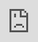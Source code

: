 # Kapitel 4: IT-Systeme in Betrieb nehmen

![Kapitelbild](bilder/04_kapitelbild.png)

In diesem Kapitel werden Sie ...

- Vorbereitungen für die Inbetriebnahme eines IT-Systems treffen.
- ein passendes Betriebssystem auswählen.
- die Linux-Kommandozeile nutzen, um ein IT-System zu bedienen
- ein Betriebssystem installieren und aktualisieren.
- die Funktionstüchtigkeit eines IT-Systems prüfen.
- den Inbetriebnahmeprozess dokumentieren und auswerten.

---

## Handlungssituation

Für den unternehmensinternen Auftrag der Change IT GmbH, eine Temperaturmesseinrichtung für die Arbeitsplätze einzurichten, wurde vor einigen Wochen eine Bestellung für die benötigte Hardware getätigt. Der Wareneingang hat diese angenommen und äußerlich auf Schäden kontrolliert. Ihre Aufgabe sind die Vorbereitungen für den Einsatz sowie wie Inbetriebnahme des IT-Systems durchzuführen. Hieran anschließend soll die Funktionstüchtigkeit des IT-Systems getestet werden.

![Raspberry Pi Nahaufnahme](bilder/kap_04_rpi.jpg)

---

## Kompetenz 4.0: Vorbereitungen der Inbetriebnahme eines IT-Systems treffen

Die Hardware ist durch die Warenannahme der Change IT angenommen und innerbetrieblich weitergeleitet worden. Bei Anlieferung wurde lediglich die Überprüfung des korrekten Warenempfängers vorgenommen sowie die Unversehrtheit der Verpackung geprüft.

Der Raspberry Pi und das Zubehör sollen nun in Betrieb genommen werden. Dafür sind die Komponenten richtig zusammenzubauen. Im ersten Schritt sollen die Komponenten des Raspberry Pi und die weiteren Inhalte des Sets genauer betrachtet werden.

![Paket](bilder/kap_04_paket.jpg)

---

### Arbeitsauftrag A|4.0: Kontrolle der Vollständigkeit

#### Aufgabe 1

Breiten Sie das Raspberry Pi-Material vor Ihnen auf dem Tisch aus und fertigen Sie ein Foto an, welches alle Bauteile auf einen Blick enthält.

### Arbeitsauftrag A|4.1: Komponenten des Raspberry Pi erkunden

#### Aufgabe 1

Laden Sie sich aus dem Kursmaterial (M|4.0: Bilder des Raspberry Pi) das zu Ihrem Raspberry Pi passende Bild herunter. Beschriften Sie anschließend die Anschlüsse des Raspberry Pi auf dem Bild.

### Informationsmaterial M|4.0: Bilder des Raspberry Pi

#### Raspberry Pi 400

![RPi 400](bilder/kap_04_rpi400.png)

*Quelle des Bildes: https://www.zdnet.com/article/raspberry-pi-400-its-designer-reveals-more-about-the-faster-pi-4-in-the-70-pcs-keyboard/*

#### Raspberry Pi 4B

![RPi 4B](bilder/kap_04_rpi4B.jpg)

*Quelle des Bildes: https://cdn.idealo.com/folder/Product/6628/1/6628198/s1_produktbild_max/raspberry-pi-4-model-b.jpg*

#### Raspberry Pi 3B+

![RPi 3B+](bilder/kap_04_rpi3Bplus.jpg)

*Quelle des Bildes: https://m.media-amazon.com/images/I/81hyqDgm8vL.AC_SL1500.jpg*

#### Raspberry Pi 3B

![RPi 3B](bilder/kap_04_rpi3B.jpg)

*Quelle des Bildes: https://de.farnell.com/productimages/large/de_DE/2525225-40.jpg*

### M|4.1a: Produktdatenblatt zum Raspberry Pi 400

[Download Produktdatenblatt RPi 400](material/kap_04_Datenblatt_RPi_400.pdf)

### M|4.1b: Produktdatenblatt zum Raspberry Pi 4B

[Download Produktdatenblatt RPi 4B](material/kap_04_Datenblatt_RPi_4B.pdf)

### M|4.1c: Produktdatenblatt zum Raspberry Pi 3B+

[Download Produktdatenblatt RPi 3B+](material/kap_04_Datenblatt_RPi_3Bplus.pdf)

### M|4.1d: Produktdatenblatt zum Raspberry Pi 3B

[Download Produktdatenblatt RPi 3B](material/kap_04_Datenblatt_RPi_3B.pdf)

### Arbeitsauftrag A|4.2: Fragen zum Raspberry Pi

Ein Praktikant der ChangeIT GmbH soll Sie bei dem Raspberry Pi-Projekt unterstützen. Dabei sind im Gespräch folgende Fragen aufgekommen. Beantworten Sie diese jeweils mithilfe des Materials im Kurs (M|4.2: Raspberry Pi - Grundlagen der Energieversorgung / Stromversorgung) begründet in einem kurzen Satz:

#### Aufgabe 1

Mit welcher Ausgangsspannung arbeitet das Netzteil für den Raspberry Pi?

#### Aufgabe 2

Welche Spannung(en) kann der Raspberry Pi über die GPIO-Pins an Bauteile ausgeben?

#### Aufgabe 3

Welche Stromstärke sollte ein Netzteil für den Raspberry Pi 4 (bzw. 3) mindestens liefern?

#### Aufgabe 4

Darf der Raspberry Pi mit einem Netzteil betrieben werden, welches 4 A liefert?

#### Aufgabe 5

Darf der Raspberry Pi mit einem Netzteil betrieben werden, welches 12 V liefert?

#### Aufgabe 6

Wie hoch ist die sichere Stromstärke für den Gesamtstrom aller GPIO?

#### Aufgabe 7

Wie hoch ist die sichere Stromstärke für einen einzelnen GPIO im Optimum?

### M|4.2: Raspberry Pi - Grundlagen der Energieversorgung / Stromversorgung

#### Grundlagen der Energieversorgung

Mini-Computer, wie der Raspberry Pi, bedürfen einer stabilen Spannungs- UND Stromversorgung. Bei einem schlechten Netzteil und ungünstigen Betriebsbedingungen treten merkwürdige Effekte in Kombination mit einem instabilen Systemverhalten auf. Oftmals sind dies abbrechende LAN- und WLAN-Verbindungen und anderweitiges Fehlverhalten von Geräten, die per USB angeschlossen sind.

Raspberry Pi sind auf eine stabilisierte Betriebsspannung von in der Regel ca. 5 Volt angewiesen. Wenn der Raspberry Pi mit einem beliebigen Steckernetzteil betrieben wird, dann kann und wird das in der Regel funktionieren. Wenn jetzt aber der Raspberry Pi und angeschlossene USB-Geräte für eine impulsive Stromentnahme sorgen, dann kann es vorkommen, dass das Steckernetzteil überfordert ist, aussetzt und die Spannung daraufhin einbricht. Also deutlich unter 5 Volt fällt.

Was passiert dann? Ein Gerät, das für 5 Volt konzipiert ist, kommt dann in einen instabilen Betriebszustand. Hinzu kommt, dass USB-Geräte 5 Volt am USB-Port erwarten. Laut USB-Spezifikation sollte ein USB-Gerät zwischen 4,45 und 5,5 Volt funktionieren.

Bei Unterspannung nimmt der Raspberry Pi seine USB-Ports außer Betrieb, um die Stabilität der Stromversorgung durch Reduzierung der Stromentnahme wieder herzustellen. Dabei gehen zumindest kurzzeitig alle USB-Geräte außer Betrieb. Und das führt dann eben zu besagten Fehlfunktionen einzelner USB-Geräte oder des gesamten Systems und erklärt die Aussetzer bei den USB-Geräten. Das betrifft Maus, Tastatur, WLAN- und LAN-Verbindungen, sowie USB-Speichergeräte.

Grundsätzlich wird der Raspberry Pi mit einer Spannung von 5 Volt am Micro-USB-Eingang mit Energie versorgt. Genau genommen sind es 5,1 V, was die meisten USB-Steckernetzteile auch liefern. Es sind deshalb 5,1 V, weil durch Steckverbindungen und Leitungen Verluste entstehen.

Der zweite wichtige Wert bei der Energieversorgung ist der Stromverbrauch, der in Ampere angegeben wird. Wie viel Strom der Raspberry Pi genau braucht hängt davon ab, was daran angeschlossen ist. In der Regel reicht ein Netzteil mit 2,5-3 A (je nach Raspberry Pi) aus. Aber nur dann, wenn man keine stromhungrigen USB-Geräte anschließt. Dann braucht man einen extern gespeisten USB-Hub oder sollte ein Netzteil mit mindestens 2,5 A verwenden. Wichtig ist zu wissen, mehr als 2,5 A kann ein Raspberry Pi nicht ziehen. Wenn das Gesamtsystem mehr Strom braucht, dann wird das durch eine Sicherung begrenzt und zu Instabilitäten führen kann.

Netzteile werden für den Betrieb in der Regel ca. 20 bis 30 % überdimensioniert. Unter Dauerlast bei voller Auslastung kann es zu Problemen für das Netzteil kommen.

Stromversorgung: Raspberry Pi 3B
Speziell beim Raspberry Pi 3 sollte man wissen, dass dieser über einen Konstruktionsfehler verfügt. Wegen eines neuen Leiterplattendesigns und Einsparungen beim Einsatz minderwertiger Bauteile fallen auf dem Weg zwischen Micro-USB-Buchse und dem Chip bis zu 0,6 Volt ab. Das führt dazu, dass der Raspberry Pi 3 mit einem herkömmlichen USB-Netzteil mit 5,1 V an der Grenze der Unterspannung betrieben wird. Das Problem wird dadurch behoben, dass das offizielle Netzteil für den Raspberry Pi 3 eine Spannung von 5,2 Volt hat.

Stromversorgung: Raspberry Pi 4B
Im Gegensatz zu den Modellen davor braucht der Raspberry Pi 4B ein USB-Netzteil mit 5 Volt und 3 Ampere mit USB-Typ-C (Steckverbindung). Hierbei muss beachtet werden, dass beim Raspberry Pi 4B der USB-C-Port fehlerhaft implementiert ist und aktive USB-C-Kabel (mit E-Mark-Chip) den Raspberry Pi 4B als Audio-Adapter erkennen und deshalb keinen Strom ausgeben.

Abhilfe schafft ein einfaches USB-C-Kabel ohne den E-Mark-Chip. Solche Kabel liegen meist als Ladekabel für Smartphones bei. Die üblichen Kabel für Notebooks, Thunderbold usw. sind für den Betrieb des Raspberry Pi 4B nicht geeignet. Die Raspberry Pi Foundation hat eine Revision angekündigt, weshalb es neuere Raspberry Pi 4B gibt, bei der dieses Problem nicht besteht.

*Quelle: https://www.elektronik-kompendium.de/sites/raspberry-pi/1912111.htm*

#### Maximale Stromstärke der GPIO

Eines vorneweg, der Gesamtstrom aller GPIOs sollte 50 mA nicht übersteigen. Denn das ist die größte Stromstärke (mit Reserve natürlich) die ein Bond (das dünne Drähtchen vom "Beinchen" des Schaltkreises zur eigentlichen internen Schaltung) aushalten kann.

Die gesamte Elektronik eines (einzelnen) Anschlusses ist für maximal 16 mA ausgelegt. Das heißt, es treten bis 16 mA keine Schäden auf. Alles darüber ist unsicher. Auch wenn der eine oder andere Bastler deutlich mehr aus einem GPIO bekommt.
Der Bereich, in dem die Ausgangsendstufen eines GPIO sicher arbeiten reicht von 2 bis 16 mA. Als Optimum liegt zwischen 3 und 8 mA. Mit mehr als 8 mA sollte man nicht rechnen. Aber auch nicht weniger als 2 mA.

*Quelle: https://www.elektronik-kompendium.de/sites/raspberry-pi/2006031.htm*

## Kompetenz 4.1: Betriebssystem auswählen

Für die Temperatur-Messeinheit der Change IT GmbH soll ein Raspberry Pi eingesetzt werden. Nicht jedes Linux-Betriebssystem kann auf dem Raspberry Pi installiert werden. Für diesen stehen allerdings verschiedene spezialisierte Betriebssysteme zur Verfügung. Sie wollen sich einen Überblick zu den Linux-Varianten verschaffen, um ein passendes System auszuwählen. Nach der Einrichtung der Temperatur-Messeinheiten werden die Raspberry Pi ferner nicht mehr per Bildschirm, Maus und Tastatur bedient. Vielmehr ist eine Remote-Bedienung vorgesehen. Auch hierzu fehlen noch Informationen, bevor das IT-System in Betrieb genommen werden kann.

![Linux Pinguin](bilder/kap_04_penguin.png)

### A|4.4: Linux-Distributionen unterscheiden

#### Aufgabe 1

Was sind Linux-Distributionen (s. M|4.4: Linux-Distributionen im Überblick)? Beschreiben Sie in eigenen Worten.

### M|4.4: Linux-Distributionen im Überblick

Bei Windows ist die Sache einfach: Hersteller Microsoft bringt eine neue Version raus und zeitweise gibt es noch den Vorgänger - das war es auch schon an Auswahl. Bei Linux sieht die Sache etwas anders aus. Es gibt nämlich nicht "das Linux". Genau genommen müsste man das Ganze sowieso GNU/Linux nennen: Was man gemeinhin Linux nennt, besteht aus einem Kernel, eben Linux, und einer Reihe von Standard-Werkzeugen, den GNU Tools. Aber lassen wir das mal beiseite und sprechen wie üblich einfach von Linux. Diese Kernelemente finden Sie in allen Linuxen, genauer gesagt Linux-Distributionen, kurz Distris genannt. Da die Linux-Basis Open Source Software ist, kann sich jeder ein eigenes System basteln und distribuieren - daher der Name Distri.

Und genau dort liegen die großen Unterschiede: Wer entwickelt das System? Was kommt in das System? Wie wird veröffentlicht? Welche zusätzlichen Tools gehören dazu? Und wie genau sieht der Desktop aus? Manche Distris werden hauptsächlich von dahinter stehenden Firmen herausgegeben, etwa Ubuntu von Canonical oder Red Hat Enterprise Linux von Red Hat. Andere Distributionen sind komplett Community-betreut, allen voran Debian. Die meisten großen Distris spendieren Ihren Linuxen auch eigene Tools rund um das System - insbesondere das, was man unter Windows als "Systemsteuerung" kennt, löst jede Distri auf eigene Art. Die "großen" Anwendungsprogramme wie Office (LibreOffice) oder Bildbearbeitung (Gimp) finden sich natürlich überall. Wichtig ist dabei auch, wie ernst die Projekte den Freiheitsgedanken nehmen: Wo Debian standardmäßig nur auf freie, quelloffene Software setzt, baut Ubuntu auch unfreie Software ein, beispielsweise Grafikkartentreiber oder Multimedia-Codecs. Auch die Update-Politiken unterscheiden sich: Teils wird zu fixen Terminen veröffentlicht, teils landen aktualisierte Pakete kontinuierlich in den so genannten Repositories. Apropos: Jede Distri hat ein solches dazugehörige "Repo", aus dem sich über das Paketmanagement ganz einfach Programme installieren lassen - Debian kommt auf über 50.000 Pakete.

Für die meisten Heimanwender stellt sich vor allem eine Frage: Wie sieht der Desktop aus? Bei Windows sind OS und Desktop untrennbar verbunden, bei Linux ist die gesamte Desktop-Umgebung im Grunde nur ein Anwendungsprogramm, das nach Belieben installiert und ausgetauscht werden kann. Alle Systeme haben einen Standard-Desktop, aber man kann ihn auswechseln. Bestes Beispiel: Ubuntu gibt es auch als Lubuntu, Kubuntu und Xubuntu, was für die Standard-Desktops LXDE, KDE und XFCE steht. Zwar verändern die Projektteams hier und da auch noch andere Details, aber im Grunde könnten Sie einfach Ubuntu aufsetzen und dann LXDE, KDE (heute Plasma) und XFCE installieren - und beim Start wählen Sie dann das gewünschte System.

Nicht alle Aspekte sind für jeden wichtig, aber damit haben Sie schon mal eine Grundlage für die Auswahl. Lässt man die Technik mal außen vor, unterscheiden sich die Distris aus Nutzersicht in Fragen wie: Wie schlank ist das System? Wie komfortabel? Wie frei? Wie gut dokumentiert?

![Linux Stammbaum](bilder/kap_04_LinuxStammbaum.png)

*Quellen:*
- *https://www.heise.de/tipps-tricks/Linux-Betriebssysteme-eine-Uebersicht-4119937.html*
- *https://codezentrale.de/linux-stammbaum-linux-distributionen/*

---

### A|4.5: Linux-Systeme remote bedienen

Informieren Sie sich mithilfe des Materials im Kurs (M|4.5: SSH, VNC und Telnet) und beantworten Sie die folgenden Fragen:

#### Aufgabe 1

Was ist eine SSH-Verbindung?

#### Aufgabe 2

Welche Software wird für den Aufbau einer SSH-Verbindung auf der Client- sowie auf der Server-Seite benötigt?

#### Aufgabe 3

Was ist der Unterschied zwischen SSH und VNC?

#### Aufgabe 4

Was ist der Unterschied zwischen SSH und Telnet?

#### Aufgabe 5

Welche Vor- und Nachteile hat eine Remote-Wartung gegenüber einer Vor-Ort-Wartung von IT-Systemen?

### M|4.5: Secure Shell (SSH) und Virtual Network Computing (VNC)

#### Secure Shell (SSH)

Secure Shell (SSH) ist ein Netzwerkprotokoll, das entwickelt wurde, um eine sichere Kommunikation über ein unsicheres Netzwerk zu ermöglichen. Typischerweise wird SSH verwendet, um eine verschlüsselte Verbindung zu einem entfernten Server herzustellen und so eine sichere Datenübertragung, Authentifizierung und Interaktion mit dem entfernten System zu gewährleisten.

![SSH Protokoll Wikipedia](bilder/kap_04_ssh.png)

*Bildquelle: https://de.wikipedia.org/wiki/Secure_Shell*

- **Verschlüsselte Verbindungen:** SSH verschlüsselt die Kommunikation zwischen dem Client und dem Server, was bedeutet, dass sensible Daten wie Passwörter, Befehle und Dateiübertragungen vor unbefugtem Zugriff geschützt sind.
- **Authentifizierung:** SSH ermöglicht die sichere Authentifizierung von Benutzern, um sicherzustellen, dass nur autorisierte Personen auf das System zugreifen können. Dies kann durch Passwörter, Schlüsselpaare oder andere Authentifizierungsmethoden erfolgen.
- **Sichere Datenübertragung:** Dateien können sicher über SSH übertragen werden. Dies wird oft durch den Einsatz von SCP (Secure Copy) oder SFTP (Secure File Transfer Protocol) erreicht.
- **Portabilität:** SSH ist plattformunabhängig und kann auf verschiedenen Betriebssystemen wie Linux, macOS und Windows verwendet werden.
- **Remote-Shell-Zugriff:** Eines der Hauptanwendungsgebiete von SSH ist der Zugriff auf eine Remote-Shell auf einem entfernten Server. Dies ermöglicht es Benutzern, Befehle auf einem entfernten System auszuführen, als ob sie direkt vor dessen Bildschirm sitzen würden.

**Aufbau einer SSH-Verbindung**

Sie benötigen in der Regel keine zusätzliche Software. Ein Terminal-Fenster Ihres Betriebssystems reicht hierfür aus.

Mit dem Befehl `ssh pi@172.20.20.20` verbinden Sie sich als Benutzer `pi` via SSH mit dem Remote-System, welches im Beispiel die IP `172.20.20.20` hat.

#### Virtual Network Computing

![VNC](bilder/kap_04_vnc.png)

Virtual Network Computing (VNC) ist eine Technologie, die es ermöglicht, den Bildschirminhalt eines Computers über ein Netzwerk zu übertragen und die Tastatureingaben und Mausbewegungen von einem entfernten Standort aus zu steuern. Mit VNC kann ein Benutzer von einem Computer aus auf einen anderen Computer zugreifen, als ob er direkt vor diesem sitzen würde. Die Technologie ermöglicht Remote-Desktop-Zugriff und -kontrolle.

- **Server:** Auf dem Computer, dessen Bildschirminhalt freigegeben werden soll, muss ein VNC-Server installiert und gestartet werden. Der VNC-Server erfasst den Bildschirminhalt und wartet auf eingehende Verbindungen.
- **Client:** Der Computer, der auf den entfernten Bildschirminhalt zugreifen möchte, benötigt einen VNC-Client. Dieser Client stellt eine Verbindung zum VNC-Server her und empfängt die übertragenen Bildschirminhalte.
- **Übertragungsprotokoll:** VNC verwendet ein spezifisches Protokoll (z. B. RFB - Remote Framebuffer Protocol), um den Bildschirminhalt zu übertragen und Benutzereingaben zu steuern. Dieses Protokoll ermöglicht die Übertragung von Grafiken, Mausbewegungen und Tastatureingaben über das Netzwerk.
- **Verschlüsselung (optional):** In einigen VNC-Implementierungen kann eine Verschlüsselung aktiviert werden, um die übertragenen Daten zu schützen. Dies ist besonders wichtig, wenn VNC über unsichere Netzwerke wie das Internet verwendet wird, um die Privatsphäre und Sicherheit zu gewährleisten.

### Telnet

Telnet steht für "Telecommunication Network" und ist ein Netzwerkprotokoll, das für die remote textbasierte Kommunikation zwischen Computern über ein TCP/IP-Netzwerk verwendet wird. Es wurde ursprünglich für den Zugriff auf entfernte Systeme und die Fernadministration entwickelt. Telnet ermöglicht es einem Benutzer, von einem Computer aus eine Verbindung zu einem anderen Computer herzustellen und eine Eingabeaufforderung oder ein Terminalfenster auf dem entfernten System zu öffnen.

Es ist wichtig zu beachten, dass Telnet in seiner grundlegenden Form keine Verschlüsselung für die übertragenen Daten bietet. Alle Informationen, einschließlich Benutzernamen und Passwörtern, werden im Klartext über das Netzwerk übertragen. Aus diesem Grund ist die Verwendung von Telnet über unsichere Netzwerke, wie das Internet, nicht ratsam, da es ein erhebliches Sicherheitsrisiko darstellt. Unautorisierte Personen könnten den Netzwerkverkehr mithören und sensible Informationen abfangen.

Aufgrund der Sicherheitsbedenken wird Telnet heute oft durch sicherere Alternativen wie SSH (Secure Shell) ersetzt, das eine verschlüsselte Verbindung für die Remote-Administration bietet und somit die Integrität und Vertraulichkeit der übertragenen Daten gewährleistet.

## Kompetenz 4.2: Installation und Aktualisierung des Betriebssystems

Der Raspberry Pi ist hardwareseitig einsatzbereit, aktuell fehlt allerdings noch die Software. Die Change IT GmbH nutzt nach Ihrem Vorschlag ein Raspberry Pi OS als Betriebssystem. Dieses wurde in der internen IT-Abteilung bereits so vorbereitet, dass die Endgeräte in das WLAN kommen. Das Betriebssystem steht in einem sogenannten Image bereit. Dieses Image ist eine Momentaufnahme des Betriebssystems, welches auf Micro SD-Karten dupliziert und von dort wieder gestartet werden kann. Nehmen Sie die Installation und erste Aktualisierung auf Ihrem Raspberry Pi vor.

![PC](bilder/kap_04_installation.png)

### A|4.6: Inbetriebnahme des Raspberry Pi

Sie benötigen für die Schritte der Inbetriebnahme folgende Programme:

- Raspberry Pi Imager ([Download](https://www.raspberrypi.org/downloads/))
- MMBbS Raspberry Pi OS Image ([Download](https://mm-bbs.de) über die Landingpage)

Die Anleitung zur Installation des Betriebssystems finden Sie im Kurs.

Wenn Sie diese Aufgabe fertiggestellt haben bestätigen Sie dies über den oben aufgeführten Button:

![Moodle Button](bilder/kap_04_moodle_button.png)

### M|4.6: Inbetriebnahme des Raspberry Pi

<iframe frameborder="0" width="1200" height="675" style="position: absolute; top: 0; left: 0; width: 100%; height: 100%;" src="https://view.genial.ly/6019653b31720d0d312eb43c" type="text/html" allowscriptaccess="always" allowfullscreen="true" scrolling="yes" allownetworking="all"></iframe>

## Kompetenz 4.3: Linux-Kommandozeile bedienen

Die interne IT-Abteilung der ChangeIT GmbH hat sich bei den eingesetzten IT-Systemen für die Wartung und Konfiguration via SSH entschieden. Hierbei fallen Standardaufgaben an, die eine Bedienung des Linux-Systems mit sich bringt. Sie wollen sich eine Befehlsreferenz anlegen, um zukünftig schnell und sicher per SSH agieren zu können. Dazu wurden Fallbeispiele zusammengestellt, die durch Befehle bearbeitet werden sollen.

![Linux Shell](bilder/kap_04_linux.png)

### A|4.7: Linux-Befehle für die Kommandozeile nutzen

#### Aufgabe 1

Verschaffen Sie sich mithilfe des Informationsmaterials im Kurs einen Überblick zu den wichtigsten Befehlen für die Linux-Kommandozeile. Notieren Sie sich die Befehle in übersichtlicher Form als Cheat-Sheet, welches Sie am Ende in dieser Aufgabe hochladen.

### M|4.7: Linux-Kommandozeilenbefehle

#### Befehlssyntax

Die Befehlszeile stellt ein leistungsfähiges Werkzeug dar und ist häufig die vorrangige Methode zur Verwaltung einer Vielzahl von Systemen, angefangen bei kleinen, stromsparenden Geräten bis hin zu hochleistungsfähigen Cloud-Computing-Servern und allem dazwischen. Ein grundlegendes Verständnis der Befehlszeile ist unverzichtbar für die Diagnose und Reparatur der meisten Linux-basierten Systeme. Angesichts der weitreichenden Verbreitung von Linux können selbst diejenigen, die nicht hauptsächlich mit Linux-Systemen arbeiten, von einem grundlegenden Verständnis der Befehlszeile profitieren.

Was genau ist ein Befehl? Ein Befehl stellt ein Softwareprogramm dar, das, wenn es auf der Befehlszeilenschnittstelle (CLI) ausgeführt wird, eine bestimmte Aktion auf dem Computer ausführt. Durch die Eingabe eines Befehls wird ein Prozess vom Betriebssystem gestartet, der Eingaben verarbeitet, Daten manipuliert und Ausgaben generiert. Um einen Befehl auszuführen, geben Sie zunächst den Namen des Befehls ein. 

Geben Sie bspw. `ls` (Kleinbuchstaben **L** und **S**) ein und drücken Sie die **Eingabetaste**, erhalten Sie folgende Ausgabe:

    pi@herr-nm:~$ ls
    Desktop  Documents  Downloads  Music  Pictures  Public  Templates  Videos

Häufig leitet sich der Name eines Befehls davon ab, was er bewirkt oder wie der Entwickler die Funktion des Befehls am besten beschreiben möchte. Ein Beispiel hierfür ist der Befehl `ls`, der eine Liste von Informationen zu Dateien anzeigt. Indem Sie den Namen eines Befehls mit seiner Funktion verknüpfen, können Sie dabei unterstützt werden, sich die Befehle leichter zu merken.

!!! note "Hinweis"

    Jeder Teil des Befehls wird normalerweise Groß- und Kleinschreibung beachtet, daher ist `LS` falsch und schlägt fehl, aber `ls` ist korrekt und wird ausgeführt.

    ```
    pi@herr-nm:~$ LS
    -bash: /usr/games/LS: Permission denied
    ```

Die meisten Befehle folgen einem einfachen Syntaxmuster:

    Befehl [Optionen…] [Argumente…]

Befehle werden eingegeben, gefolgt von Optionen und/oder Argumenten, bevor man die Eingabetaste drückt. In der Regel beeinflussen Optionen das Verhalten des Befehls, während Argumente die Elemente oder Werte darstellen, auf die der Befehl angewendet werden soll. Obwohl es in Linux einige Befehle gibt, die nicht vollständig dieser Syntax entsprechen, verwenden die meisten Befehle diese Struktur.

Im vorherigen Beispiel wurde der Befehl `ls` ohne Optionen oder Argumente ausgeführt. In diesem Fall resultiert das Standardverhalten darin, eine Liste der Dateien im aktuellen Verzeichnis zurückzugeben.

*Quelle: Cisco Netacad - Linux Unhatched - Stand 10.10.2023*

#### Argumente

Ein Argument dient dazu, dem Befehl Informationen zu übermitteln, auf den er angewendet werden soll. Beispielsweise kann der Befehl `ls` mit einem Verzeichnisnamen als Argument aufgerufen werden, um den Inhalt dieses Verzeichnisses anzuzeigen. Im folgenden Beispiel wird das Verzeichnis "Documents" als Argument verwendet:

    pi@herr-nm:~$ ls Documents
    MMBbS            ahorn.txt      esche.txt     linuxbefehle.txt
    Privat           birke.txt      script.sh     zeder.txt

Die resultierende Ausgabe ist eine Liste der Dateien, die im Verzeichnis `Documents` enthalten sind.

*Quelle: Cisco Netacad - Linux Unhatched - Stand 10.10.2023*

#### Optionen

Optionen werden eingesetzt, um das Verhalten eines Befehls zu modifizieren. In der vorherigen Erklärung wurde der Befehl `ls` genutzt, um den Inhalt eines Verzeichnisses aufzulisten. Im folgenden Beispiel wird dem Befehl `ls` die Option `-l` hinzugefügt, was zu einer „long display“-Ausgabe führt. Das bedeutet, dass die Ausgabe mehr Informationen zu jeder aufgelisteten Datei bereitstellt.

    pi@herr-nm:~$ ls -l
    total 12
    drwx------ 2 pi    pi   4096 Dec 20  2017 Desktop                        
    drwx------ 4 pi    pi   4096 Dec 20  2017 Documents                      
    drwx------ 2 pi    pi   4096 Dec 20  2017 Downloads                      
    drwx------ 2 pi    pi   4096 Dec 20  2017 Music                          
    drwx------ 2 pi    pi   4096 Dec 20  2017 Pictures                       
    drwx------ 2 pi    pi   4096 Dec 20  2017 Public                         
    drwx------ 2 pi    pi   4096 Dec 20  2017 Templates                      
    drwx------ 2 pi    pi   4096 Dec 20  2017 Videos

!!! note ""

    Im Beispiel wurde `-l`, also ein kleines L verwendet.

Mehrere Optionen können gleichzeitig verwendet werden, entweder als separate Optionen wie in `-l` `-r` oder kombiniert wie `-lr` . Das `-r` steht im Bezug zu `ls` für *reverse* und gibt die umgedrehte alphabetische Reihenfolge aus. Die Ausgabe all dieser Beispiele wäre gleich:

    ls -l -r
    ls -rl
    ls -lr

*Quelle: Cisco Netacad - Linux Unhatched - Stand 10.10.2023*

#### Aktuelles Arbeitsverzeichnis

Um herauszufinden, wo Sie sich gerade im Dateisystem befinden, kann der Befehl `pwd` verwendet werden. Der Befehl `pwd` gibt das Arbeitsverzeichnis aus, Ihren aktuellen Aufenthaltsort im Dateisystem:

    pi@herr-nm:~$ pwd
    /home/pi

Das erste Verzeichnis, auch Wurzelverzeichnis wird root genannt und als `/` dargestellt. der im Beispiel angezeigte Ordner liegt also wie in der nachfolgenden Abbildung aufgeführt vor:

![Ordnerpfad](bilder/kap_04_Linux_Ordner.png)

!!! note ""

    Im Ausgabe-Beispiel steht im Prompt eine Tilde `~`:

    ```
    pi@herr-nm:~$ pwd
    /home/pi
    ```

    Diese steht für das Home-Verzeichnis des aktuellen Users `pi` also `/home/pi`.

*Quelle: Cisco Netacad - Linux Unhatched - Stand 10.10.2023*

#### Verzeichnisse wechseln

Die folgende Abbildung wurde auch schon im vorherigen Abschnitt herangezogen:

![Ordnerpfad](bilder/kap_04_Linux_Ordner.png)

Der Abbildung können Sie entnehmen, dass Sie sich im Verzeichnis `/home/pi` befinden. Darunter liegt das Verzeichnis `Downloads`. Um in das Verzeichnis `Downloads` zu wechseln, verwenden Sie es als Argument für den Befehl `cd`:

```
pi@herr-nm:~$ cd Downloads
pi@herr-nm:~/Downloads$
```

!!! note ""
    
    Wir sehen, dass der Prompt vor dem `$`-Zeichen nun den Pfad `~/Downloads` anzeigt. Dies ist das aktuelle Verzeichnis, in dem wir uns befinden. Es kann auch wie folgt beschrieben werden: `/home/pi/Downloads`.

Um in das Wurzelverzeichnis, also das oberste Verzeichnis im Linux-Dateisystem zu wechseln, benutzen Sie den Befehl `cd /`. Egal wo Sie sich im Dateisystem befinden, führen die Befehle `cd` (ohne Argument oder Option) oder auch `cd ~` in Ihr eigenes User-Home-Verzeichnis.

*Quelle: Cisco Netacad - Linux Unhatched - Stand 10.10.2023*

#### Pfade

##### Absolute Pfade

Durch die Verwendung eines absoluten Pfades können Sie den exakten Speicherort eines Verzeichnisses angeben. Ein absoluter Pfad beginnt immer im Stammverzeichnis und wird daher stets mit dem Schrägstrich `/` eingeleitet. Ein Beispiel für einen absoluten Pfad ist der Pfad zum Home-Verzeichnis `/home/pi`. Dieser Pfad beginnt im Stammverzeichnis `/`, setzt sich fort ins `home`-Verzeichnis und schließlich ins Verzeichnis `pi`.

Ein absoluter Pfad wird immer in der Struktur des Dateisystems von oben nach unten adressiert. Dabei ist es irrelevant, in welchem Verzeichnis Sie sich aktuell befinden. Unter Windows wäre dies vergleichbar, wenn Sie den Speicherort `C:\Users\Bob\Desktop` benennen würden.

##### Relative Pfade

Ein relativer Pfad gibt den Weg zu einer Datei relativ zu Ihrem aktuellen Standort im Dateisystem an. Im Gegensatz zu absoluten Pfaden beginnen relative Pfade nicht mit dem Zeichen `/`. Stattdessen starten sie mit dem Namen eines Verzeichnisses. Werfen Sie erneut einen Blick auf das erste Beispiel des `cd`-Befehls. Das Argument stellt ein Beispiel für den einfachsten relativen Pfad dar: den Namen eines Verzeichnisses in Ihrem aktuellen Arbeitsverzeichnis.

![Ordnerpfad](bilder/kap_04_Linux_Ordner.png)

Angenommen Sie befinden sich in einem Ordner `Linux`, der auf dem Desktop liegt. Das der absolute Pfad wäre dann `/home/pi/Desktop/Linux`. Nun angenommen, im Ordner `Downloads` liegt ein weiterer Ordner mit dem Namen `Games`. Wenn wir von dem Linux in den Games Ordner wechseln wollen, wird dies als relative Pfad-Angabe wie folgt aussehen:

```
pi@herr-nm:~$ cd ../../Downloads/Games
pi@herr-nm:~/Downloads/Games$
```

!!! note ""

    Der zweifache Punkt `..` steht für "ein Ordner höher" und in diesem Fall für das Verzeichnis `/home/pi`. Schrittweise gelesen würde der Befehl wie folgt abgearbeitet:

    1. Wir befinden uns in `/home/pi/Desktop/Linux`.
    2. Wir gehen einen Ordner nach oben in `/home/pi/Desktop/`. (erstes `..`)
    3. Wir gehen einen Ordner nach oben in `/home/pi/`. (zweites `..`)
    4. Wir gehen in den Ordner `Downloads`, der im Verzeichnis `/home/pi/` liegt.
    5. Wir gehen in den Ordner `Games`, der in dem Verzeichnis `Downloads` liegt.

*Quelle: Cisco Netacad - Linux Unhatched - Stand 10.10.2023*

#### Dateien auflisten

Mit `ls` werden die Dateien und Ordner eines Verzeichnisses ausgegeben. Um Details zu einer Datei zu erfahren, wie zum Beispiel den Dateityp, die Berechtigungen, Eigentümer oder den Zeitstempel, führen Sie eine lange Auflistung durch, indem Sie die Option `-l` für den Befehl `ls` verwenden. Im Folgenden wird eine Auflistung des Verzeichnisses `/var/log` als Beispiel verwendet, da es eine Vielzahl von Ausgaben bereitstellt:

    pi@herr-nm:~$ ls -l /var/log/
    total 844                                                                       
    -rw-r--r-- 1 root   root  18047 Dec 20  2017 alternatives.log                   
    drwxr-x--- 2 root   adm    4096 Dec 20  2017 apache2                            
    drwxr-xr-x 1 root   root   4096 Dec 20  2017 apt                                
    -rw-r----- 1 syslog adm    1346 Oct  2 22:17 auth.log                           
    -rw-r--r-- 1 root   root  47816 Dec  7  2017 bootstrap.log                      
    -rw-rw---- 1 root   utmp      0 Dec  7  2017 btmp                               
    -rw-r----- 1 syslog adm     547 Oct  2 22:17 cron.log                           
    -rw-r----- 1 root   adm   85083 Dec 20  2017 dmesg                              
    -rw-r--r-- 1 root   root 325238 Dec 20  2017 dpkg.log                           
    -rw-r--r-- 1 root   root  32064 Dec 20  2017 faillog                            
    drwxr-xr-x 2 root   root   4096 Dec  7  2017 fsck                               
    -rw-r----- 1 syslog adm     106 Oct  2 19:57 kern.log                           
    -rw-rw-r-- 1 root   utmp 292584 Oct  2 19:57 lastlog                            
    -rw-r----- 1 syslog adm   19573 Oct  2 22:57 syslog                             
    drwxr-xr-x 2 root   root   4096 Apr 11  2014 upstart                            
    -rw-rw-r-- 1 root   utmp    384 Oct  2 19:57 wtmp 

Jede Zeile entspricht einer Datei, die im Verzeichnis enthalten ist. Die Informationen können in Felder unterteilt werden, die durch Leerzeichen getrennt sind. Die Felder sind wie folgt:

**Dateityp**

    -rw-r--r-- 1 root   root  18047 Dec 20  2017 alternatives.log       
                
    drwxr-x--- 2 root   adm    4096 Dec 20  2017 apache2  

Das erste Feld enthält tatsächlich zehn Zeichen, wobei das erste Zeichen den Dateityp angibt und die nächsten neun Berechtigungen angeben. Die Dateitypen sind:

| Symbol | Dateityp | Beschreibung |
| :---: | :--- | :--- |
| `d` | Verzeichnis | Eine Datei die benutzt wird um darin andere Dateien zu speichern. |
| `-` | Reguläre Datei |  	Beinhaltet lesbare Dateien, Bilder, Binärdateien und komprimierte Dateien. |
| `l` | Symbolischer Link (Softlink) | Zeiger auf eine andere Datei. |
| `s` | Socket | Ermöglicht die Kommunikation zwischen Prozessen. |
| `p` | Pipe | Ermöglicht die Kommunikation zwischen Prozessen. |
| `b` | Blockbasiertes Gerät | Ermöglicht die Kommunikation mit Hardware. |
| `c` | Zeichenbasiertes Gerät | Ermöglicht die Kommunikation mit Hardware. |

Die erste Datei `alternatives.log` ist eine reguläre Datei `-` , während die zweite Datei `apache2` ein Verzeichnis `d` ist.

**Berechtigungen**

    drwxr-xr-x 2 root   root   4096 Apr 11  2014 upstart

Berechtigungen geben an, wie bestimmte Benutzer auf eine Datei zugreifen können. Lesen Sie weiter, um mehr über Berechtigungen zu erfahren.

**Anzahl harter Verknüpfungen (Hardlinks)**

    -rw-r----- 1 syslog adm    1346 Oct  2 22:17 auth.log

Diese Zahl gibt an, wie viele Hardlinks auf diese Datei verweisen. Hardlinks sind nicht Thema dieses Moduls, werden aber im NDG Linux Essentials Kurs behandelt.

**Benutzereigentümer**

    -rw-r----- 1 syslog adm     106 Oct  2 19:57 kern.log

Benutzer `syslog` besitzt diese Datei. Jedes Mal, wenn eine Datei erstellt wird, wird der Besitz automatisch dem Benutzer zugewiesen, der sie erstellt hat.

**Gruppeneigentümer**

    -rw-rw-r-- 1 root   utmp 292584 Oct  2 19:57 lastlog

Gibt an, welche Gruppe diese Datei besitzt

**Dateigröße**

    -rw-r----- 1 syslog adm   19573 Oct  2 22:57 syslog

Verzeichnisse und größere Dateien können in Kilobyte angezeigt werden, da die Anzeige ihrer Größe in Bytes eine sehr große Zahl darstellen würde. Daher kann es sich bei einem Verzeichnis um ein Vielfaches der Blockgröße handeln, die für das Dateisystem verwendet wird. Blockgröße ist die Größe einer Reihe von Daten, die im Dateisystem gespeichert sind.

**Zeitstempel**

    drwxr-xr-x 2 root   root   4096 Dec  7  2017 fsck

Dies gibt den Zeitpunkt an, zu dem der Inhalt der Datei zuletzt geändert wurde.

**Dateiname**

    -rw-r--r-- 1 root   root  47816 Dec  7  2017 bootstrap.log

Das letzte Feld enthält den Namen der Datei oder des Verzeichnisses.

*Quelle: Cisco Netacad - Linux Unhatched - Stand 10.10.2023*

#### Der Befehl `sudo`

Der Befehl `sudo` ermöglicht es einem Benutzer, einen Befehl als ein anderer Benutzer auszuführen, ohne eine neue Shell zu erstellen. Wenn Sie stattdessen einen Befehl mit Administratorrechten ausführen möchten, verwenden Sie ihn als Argument für den Befehl `sudo`. Wie der Befehl `su` geht der Befehl `sudo` standardmäßig davon aus, dass das Benutzerkonto `root` zum Ausführen von Befehlen verwendet werden soll.

Der Befehl `sudo` bietet nur administrativen Zugriff für eine einzelne Ausführung des angegebenen Befehls. Dies ist ein Vorteil, da es das Risiko reduziert, dass ein Benutzer versehentlich einen Befehl als `root` ausführt. Die Absicht, einen Befehl auszuführen, ist klar; der Befehl wird als `root` ausgeführt, wenn der Befehl `sudo` vorangestellt ist. Andernfalls wird der Befehl als normaler Benutzer ausgeführt.

*Quelle: Cisco Netacad - Linux Unhatched - Stand 10.10.2023*

#### Berechtigungen

Berechtigungen bestimmen, wie verschiedene Benutzer mit einer Datei oder einem Verzeichnis interagieren können. Wenn Sie eine Datei mit dem Befehl `ls -l` auflisten, enthält die Ausgabe Berechtigungsinformationen. Für das Beispiel werden wir ein Skript namens `hello.sh` im Verzeichnis `Documents` verwenden:

    pi@herr-nm:~/Documents$ ls -l hello.sh                                  
    -rw-r--r-- 1 root root 647 Dec 20  2017 hello.sh

##### Dateitypfeld

    -rw-r--r-- 1 root root 647 Dec 20  2017 hello.sh

Das erste Zeichen dieser Ausgabe gibt den Dateityp an. Erinnern Sie sich, wenn das erste Zeichen ein `-` ist, dann handelt es sich um eine normale Datei. Wenn das Zeichen ein `d` wäre, dann wäre es ein Verzeichnis.

##### Berechtigungsfeld

    -rw-r--r-- 1 root root 647 Dec 20  2017 hello.sh

Nach dem Dateitypzeichen werden die Berechtigungen angezeigt. Die Berechtigungen sind in drei Bereiche von je drei Zeichen unterteilt:

##### Eigentümer

    -rw-r--r-- 1 root root 647 Dec 20  2017 hello.sh

Der erste Bereich ist für den Benutzer, der die Datei besitzt. Wenn Ihr aktuelles Konto der Besitzer der Datei ist, wird der erste Bereich der drei Berechtigungen angewendet, und die anderen Berechtigungen haben keine Auswirkungen.

Der Benutzer, dem die Datei gehört und für den diese Berechtigungen gelten, kann durch das Feld "Eigentümer” bestimmt werden:

    -rw-r--r-- 1 root root 647 Dec 20  2017 hello.sh

##### Gruppe

    -rw-r--r-- 1 root root 647 Dec 20  2017 hello.sh

Der zweite Bereich ist für die Gruppe, die die Datei besitzt. Wenn Ihr aktuelles Konto nicht der Besitzer der Datei ist und Sie Mitglied der Gruppe sind, die die Datei besitzt, werden die Gruppenberechtigungen angewendet, und die anderen Berechtigungen haben keine Auswirkungen.

Die Gruppe für diese Datei kann durch das Feld "Eigentümer-Gruppe" bestimmt werden:

    -rw-r--r-- 1 root root 647 Dec 20  2017 hello.sh

##### Andere

    -rw-r--r-- 1 root root 647 Dec 20  2017 hello.sh

Der letzte Bereich ist für alle anderen Personen, für die diese ersten beiden Berechtigungsbereiche nicht gelten. Wenn Sie nicht der Benutzer sind, der die Datei besitzt, oder ein Mitglied der Gruppe, der die Datei besitzt, gilt der dritte Bereich von Berechtigungen für Sie.

##### Berechtigungstypen

Es gibt drei verschiedene Berechtigungen, die für eine Datei oder ein Verzeichnis platziert werden können: Lesen, Schreiben und Ausführen. Die Art und Weise, in der diese Berechtigungen gelten, unterscheidet sich für Dateien und Verzeichnisse, wie in der folgenden Tabelle dargestellt:

| Berechtigung | Effekt auf eine Datei | Effekt auf ein Verzeichnis |
| :--- | :--- | :--- |
| lesen - read (`r`) | Erlaubt das Lesen oder das Kopieren von Datei-Inhalten. | In Zusammenhang mit dem Ausfühungsrecht wird ein detailliertes Listing bei ls -l angeboten. Ohne das Ausführungsrecht kann nur eine nicht detaillierte Auflistung erfolgen. |
| schreiben - write (`w`) | Erlaubt das Modifizieren oder Überschreiben von Dateien. Die Datei kann auch entfernt werden. | Damit diese Berechtigung funktioniert, muss zusätzlich das Ausführungsrecht gesetzt sein. |
| ausführen (`x`) | Ermöglicht die Ausführung einer Datei als Prozess. Hier ist zusätzlich auch eine Leseberechtigung erfordern. | Ermöglicht einem Benutzer, in das Verzeichnis zu wechseln sofern das Elternverzeichis ebenfalls eine Ausführungsberechtigung hat. |

*Quelle: Cisco Netacad - Linux Unhatched - Stand 10.10.2023*

#### Dateiberechtigungen ändern

Der Befehl `chmod` (change mode) wird verwendet, um die Berechtigungen einer Datei oder eines Verzeichnisses zu ändern. Nur der `root`-Benutzer oder der Eigentümer einer Datei können deren Berechtigungen ändern.

Es gibt zwei Varianten, um Berechtigungen mit dem Befehl chmod zu ändern: symbolisch und oktal. Die symbolische Methode eignet sich gut, um jeweils einen Satz von Berechtigungen zu ändern. Die oktale oder numerische Methode erfordert Kenntnisse des oktalen Werts jeder der Berechtigungen und erfordert jedes Mal, dass alle drei Gruppen von Berechtigungen (Benutzer, Gruppe, andere) angegeben werden. Der Einfachheit halber wird nur die symbolische Methode erläutert.

Um die symbolische Variante von `chmod` zu verwenden, geben Sie zuerst an, welcher Satz von Berechtigungen geändert wird:

    chmod [<SET><ACTION><PERMISSIONS>]... FILE

| Symbol | Bedeutung |
| :---: | :--- |
| `u` | User: Der Eigentümer der Datei. |
| `g` | Group: Die Gruppe der die Datei gehört. |
| `o` | Others: Alle Anderen die nicht Eigentümer der Datei oder Mitglieder der Eigentümer-Gruppe sind. |
| `a` | All: Bezieht sich auf den Eigentümer, die Gruppe und alle Anderen gemeinsam. |

Geben Sie als Nächstes ein Aktionssymbol an:

    chmod [<SET><ACTION><PERMISSIONS>]... FILE

| Symbol | Bedeutung |
| :---: | :--- |
| `+` | Setze die Berechtigung, sofern nicht vorhanden |
| `=` | Setzt genau die angegebene Berechtigung |
| `-` | Entfernt die Berechtigung, sofern vorhanden |

Geben Sie nach einem Aktionssymbol eine oder mehrere Berechtigungen an, die bearbeitet werden sollen.

    chmod [<SET><ACTION><PERMISSIONS>]... FILE

| Symbol | Bedeutung |
| :---: | :--- |
| `r` | read - Leserecht |
| `w` | write - Schreibrecht |
| `x` | execute - Ausführungsrecht |

Schließlich ein Leerzeichen und die Pfadnamen für die Dateien, um diese Berechtigungen zuzuweisen.

    chmod [<SET><ACTION><PERMISSIONS>]... FILE

Die Datei `hello.sh`, die in den Beispielen auf der vorherigen Seite verwendet wird, ist ein Skript. Ein Skript ist eine Datei, die ausgeführt werden kann, ähnlich wie ein Befehl:

    pi@herr-nm:~/Documents$ ls -l hello.sh                                  
    -rw-r--r-- 1 root root 647 Dec 20  2017 hello.sh 

Derzeit ist die Ausführungsberechtigung jedoch für keine der Berechtigungsgruppen festgelegt. Es ist kein `x` gesetzt.

Verwenden Sie den Befehl `chmod` mit dem Zeichen `u`, um die Berechtigungen des Eigentümers auszuwählen, das Zeichen `+`, um festzulegen, dass eine Berechtigung hinzugefügt wird, und das Zeichen `x`, um das Ausführungsrecht zu verwenden Damit sieht der Befehl wie folgt aus:

    pi@herr-nm:~/Documents$ chmod u+x hello.sh

Keine Ausgabe zeigt an, dass der Befehl erfolgreich war. Kontrollieren Sie den Erfolg, indem Sie die Berechtigungen mit dem Befehl `ls -l` überprüfen:

    pi@herr-nm:~/Documents$ ls -l hello.sh                                  
    -rwxr--r-- 1 root root 647 Dec 20  2017 hello.sh

Der Eigentümer `root` hat nun das Ausführungsrecht und kann das Script mit dem Befehl `./hello.sh` ausführen.

*Quelle: Cisco Netacad - Linux Unhatched - Stand 10.10.2023*

#### Eigentümer einer Datei ändern

Anfangs ist der Eigentümer einer Datei der Benutzer, der sie erstellt. Der Befehl `chown` wird verwendet, um den Eigentümer von Dateien und Verzeichnissen zu ändern. Das Ändern des Eigentümers erfordert Administratorzugriff. Ein normaler Benutzer kann diesen Befehl nicht verwenden, um den Eigentümer einer Datei zu ändern. Er kann nicht einmal sein eigenen Dateien einem anderen Benutzer zu übertragen. Der Befehl `chown` erlaubt jedoch auch das Ändern der Eigentümer-Gruppe durch den Root-Nutzer sowie durch den Eigentümer der Datei.

    pi@herr-nm:~/Documents$ ls -l hello.sh                                  
    -rwxr--r-- 1 root root 647 Dec 20  2017 hello.sh

Damit `pi` zum Eigentümer des Skripts `hello.sh` wird, verwenden Sie `pi` als erstes Argument und `hello.sh` als zweites Argument. Vergessen Sie nicht, den Befehl `sudo` zu verwenden, um die notwendigen Administratorrechte zu erhalten.

    pi@herr-nm:~/Documents$ sudo chown pi hello.sh                        
    [sudo] password for pi:

Überprüfen Sie, ob sich der Besitzer des Benutzers geändert hat, indem Sie den Befehl ls -l ausführen. Verwenden Sie den Dateinamen als Argument, um die Ausgabe zu begrenzen:

    pi@herr-nm:~/Documents$ ls -l hello.sh                                  
    -rwxr--r-- 1 pi root 647 Dec 20  2017 hello.sh 

*Quelle: Cisco Netacad - Linux Unhatched - Stand 10.10.2023*

#### Anzeigen von Dateien

Anzeigen von Dateien

Es stehen einige Linux-Befehle zur Verfügung, um den Inhalt von Dateien anzuzeigen. Der Befehl `cat`, dessen Name von engl. "concatenate" = "verketten" kommt, wird oft verwendet, um den Inhalt kleiner Dateien schnell anzuzeigen.

Der Befehl `cat` zeigt den gesamten Inhalt der Datei an, weshalb er hauptsächlich für kleinere Dateien empfohlen wird, bei denen die Ausgabe begrenzt ist und kein Scrollen erforderlich ist. Um den Inhalt einer Datei mit dem Befehl `cat` anzuzeigen, geben Sie einfach den Befehl ein und verwenden Sie den Namen der Datei, die Sie anzeigen möchten, als Argument:

    cat [OPTIONEN] [DATEI]

Es gibt auch Pager für größere Dokumente (z.B. `more` und `less`) oder auch die Möglichkeit, nur die (standardmäßig) zehn ersten oder letzten Zeilen einer Datei anzeigen zu lassen (`head` und `tail`).

*Quelle: Cisco Netacad - Linux Unhatched - Stand 10.10.2023*

#### Dateien kopieren

Der Befehl `cp` wird verwendet, um Dateien zu kopieren. Ähnlich wie beim `mv`-Befehl (verschieben oder umbenennen) benötigt er mindestens zwei Argumente: eine Quelle und ein Ziel.

    pi@herr-nm:~/Documents$ cp /home/pi/Desktop/test.txt .

!!! note ""

    Der einfach Punkt `.` steht für das aktuelle Verzeichnis. Im Beispiel wird also die Datei `test.txt` aus dem Verzeichnis `/home/pi/Desktop` in das aktuelle Verzeichnis kopiert. Das aktuelle Verzeichnis ist im Prompt vorne zu sehen `~/Documents` also ausgeschrieben `/home/pi/Documents`. In diesen Ordner wird die Datei `test.txt` hinein kopiert.

Berechtigungen können Auswirkungen auf Dateiverwaltungsbefehle haben, z.B. den Befehl `cp`. Um eine Datei zu kopieren, müssen Sie über die Ausführungsberechtigung verfügen, um auf das Verzeichnis zuzugreifen, in dem sich die Datei befindet, und über die Leseberechtigung für die zu kopierende Datei.

Es ist auch notwendig, Schreib- und Ausführungsberechtigungen für das Verzeichnis zu haben, in das die Datei kopiert wird. Normalerweise gibt es zwei Orte, an denen Sie immer Schreib- und Ausführungsberechtigungen für das Verzeichnis haben sollten: Ihr Home-Verzeichnis und das Verzeichnis `/tmp` .

*Quelle: Cisco Netacad - Linux Unhatched - Stand 10.10.2023*

#### Dateien verschieben

Der Befehl `mv` wird verwendet, um eine Datei von einem Speicherort im Dateisystem an einen anderen zu verschieben.

    mv QUELLE ZIEL

Der Befehl `mv` erfordert wie `cp` mindestens zwei Argumente. Das erste Argument ist die Quelle, also der Pfad zur Datei, die verschoben werden soll. Das zweite Argument ist das Ziel, also der Pfad, zu dem die Datei verschoben wird. Die zu verschiebenden Dateien werden manchmal als Quelle bezeichnet, und der Ort, an dem die Dateien platziert werden sollen, wird als Ziel bezeichnet.

    pi@herr-nm:~/Documents$ mv /home/pi/Desktop/test.txt .

Das Beispiel verschiebt die Datei `text.txt` in das aktuelle Verzeichnis `~/Documents`. Das Beispiel ist analog zu dem vorherigen Kopieren, nur dass nun die Datei nach dem Verschieben im ursrpünglichen Ordner nicht mehr zur Verfügung steht.

!!!note ""

    Der Befehl `mv` kann mehrere Dateien verschieben, solange das letzte Argument für den Befehl das Zielverzeichnis ist.

Mittels `mv` können Dateien auch umbenannt werden:

    pi@herr-nm:~/Documents$ mv /home/pi/Desktop/test.txt /home/pi/Desktop/projekt.txt

Das Beispiel benennt die `text.txt` in `projekt.txt` um.

*Quelle: Cisco Netacad - Linux Unhatched - Stand 10.10.2023*

#### Dateien entfernen

Der Befehl `rm` (remove) wird verwendet, um Dateien und Verzeichnisse zu löschen. Es ist dabei wichtig zu beachten, dass gelöschte Dateien und Verzeichnisse nicht wie bei desktop-orientierten Betriebssystemen in einen Papierkorb gelangen. Wenn eine Datei mit dem Befehl `rm` gelöscht wird, ist sie fast immer dauerhaft verschwunden.

    rm [OPTIONEN] DATEI

Ohne irgendwelche Optionen wird der Befehl `rm` normalerweise verwendet, um reguläre Dateien zu entfernen:

    pi@herr-nm:~/Documents$ rm linux.txt

Der Befehl `rm` ignoriert Verzeichnisse, die entfernt werden sollen. Um ein Verzeichnis zu löschen, verwenden Sie eine rekursive Option, entweder die Optionen `-r` oder `-R`. Seien Sie vorsichtig, da diese Optionen „rekursiv“ sind. Der Befehl löscht rekursiv alle Dateien und alle Unterverzeichnisse:

    pi@herr-nm:~/Documents$ rm -R Hausaufgaben

Das Beispiel führt dazu, dass der Ordner `Hausaufgaben` mit allen Unterordnern und Dateien gelöscht wird.

!!!danger "Wichtig"

    Der Befehl `rm` entfernt Dateien dauerhaft, es gibt standardmäßig keinen Papierkorb, aus dem Dateien oder Ordner wiederhergestellt werden könnten.

*Quelle: Cisco Netacad - Linux Unhatched - Stand 10.10.2023*

#### Herunterfahren

Mit dem Befehl `shutdown` wird ein Linux-System ordnungsgemäß heruntergefahren. Es wird ein Zeitpunkt benötigt, welcher das Herunterfahren spezifiziert und der Befehl muss mit administrativen Rechten ausgeführt werden:

    pi@herr-nm:~# sudo shutdown now

Dieses Zeitargument kann das Wort `now` sein, eine Tageszeit im Format `hh:mm` oder die Anzahl der Minuten, um den Vorgang um `+minuten` zu verzögern.

Der Befehl `shutdown` verfügt auch über ein optionales Nachrichtenargument, das eine Meldung angibt, die in den Terminals aller Benutzer angezeigt wird. Zum Beispiel:

    pi@herr-nm:~# sudo shutdown +1 "Goodbye World!"

*Quelle: Cisco Netacad - Linux Unhatched - Stand 10.10.2023*

### A|4.8: Grundlagen in der Arbeit mit dem Terminal - Verzeichnisse

Welche Befehle sind für die einzelnen Schritte einzugeben? Nutzen Sie die zuvor von Ihnen erstellte Befehlsreferenz.

1. Lassen Sie sich den Inhalt des Home-Verzeichnis vom Benutzer `pi` anzeigen.
2. Legen Sie im Home-Verzeichnis von `pi` einen Ordner mit dem Namen `Uebungen` an.
3. Wechseln Sie in den neuen Übungsordner.
4. Lassen Sie sich das aktuelle Verzeichnis anzeigen (nicht den Inhalt, sondern den Pfad).
5. Legen Sie im Ordner `Uebungen` eine leere Datei mit dem Namen `uebung-01.txt` an.
6. Lassen Sie sich den Inhalt des Ordners Übungen als Liste mit Details anzeigen.
7. Mit welchen Kommandos können Sie zum Home-Verzeichnis von `pi` wechseln? Nutzen Sie eines.
8. Lassen Sie sich den Inhalt des Home-Verzeichnis von `pi` anzeigen.

### A|4.9: Grundlagen in der Arbeit mit dem Terminal - Berechtigungen

Welche Befehle sind für die einzelnen Schritte einzugeben? Nutzen Sie die zuvor von Ihnen erstellte Befehlsreferenz.

1. Erläutern Sie den Unterschied zwischen absolutem und relativem Pfad unter Linux und geben Sie ein Beispiel.
2. Zeigen Sie anhand eines Beispiels auf, welche Dateiberechtigungen durch den Befehl `ls -l` angezeigt werden können.
3. Wechseln Sie zum Benutzer `root` und legen Sie eine Datei mit dem Namen `uebung-03.txt` an.
4. Wechseln Sie zurück zum Benutzer `pi`.
5. Welche Informationen liegen nun hinsichtlich der Berechtigungen zu der Datei vor?

### A|4.10: Grundlagen in der Arbeit mit dem Terminal - Text-Editor nano

Welche Befehle sind für die einzelnen Schritte einzugeben? Nutzen Sie die zuvor von Ihnen erstellte Befehlsreferenz.

1. Legen Sie eine leere neue Datei mit dem Namen `uebung-02.txt` an.
2. Öffnen Sie die leere Datei mit `nano` zur Bearbeitung.
3. Schreiben Sie verschiedene kurze Texte und speichern Sie die Datei ab.
4. Verlassen Sie den Editor unter Speicherung der Ergebnisse.
5. Öffnen Sie die Datei `uebung-02.txt` in `nano` und speichern Sie diese über `nano` unter `uebung-04.txt` ab.

### A|4.11: Grundlagen in der Arbeit mit dem Terminal - Scripte

Welche Befehle sind für die einzelnen Schritte einzugeben? Nutzen Sie die zuvor von Ihnen erstellte Befehlsreferenz.

1. Legen Sie eine neue Datei mit dem Namen `uebung-05.py` an.
2. Geben Sie in der neuen Datei in der ersten Zeile folgendes ein: `#!/usr/bin/env python`
3. Geben Sie in der neuen Datei in der zweiten Zeile folgendes ein: `# -*- coding: utf-8 -*-`
4. Geben Sie in der neuen Datei in der dritten Zeile folgendes ein: `print("This line will be printed.")`
5. Speichern Sie das Script ab.
6. Starten Sie das Script mit den folgenden Befehl: `./uebung-05.py` Was passiert?
7. Schauen Sie sich die Datei noch einmal in der Listenansicht genau an. Welche Berechtigungen sind gesetzt?
8. Setzen Sie die entsprechenden Berechtigungen, die zum Ausführen der `uebung-05.py` notwendig sind.
9. Kontrollieren Sie mit der Listenansicht, welche Veränderung durch die Rechtevergabe ersichtlich ist.
10. Führen Sie nun das Script erneut aus. Was passiert?

### A|4.12: Grundlagen in der Arbeit mit dem Terminal - Eigentümer von Dateien

Welche Befehle sind für die einzelnen Schritte einzugeben? Nutzen Sie die zuvor von Ihnen erstellte Befehlsreferenz.

1. Legen Sie die eine Datei `uebung-06.txt` an.
2. Prüfen Sie über die Listenansicht, wem die Datei gehört.
3. Legen Sie mit `sudo touch uebung-07.txt` eine weitere Datei an.
4. Prüfen Sie über die Listenansicht, wem die neue Datei gehört.
5. Verändern Sie den Eigentümer und die Gruppe der neuen Datei so, dass sie nun `pi` gehört.

### A|4.13: Grundlagen in der Arbeit mit dem Terminal - Dateien und Ordner

Welche Befehle sind für die einzelnen Schritte einzugeben? Nutzen Sie die zuvor von Ihnen erstellte Befehlsreferenz.

1. Legen Sie im Home-Verzeichnis von `pi` eine neue Datei mit dem Namen `uebung-09.txt` an und geben Sie einen Text ein.
2. Kopieren Sie die Datei als `uebung-10.txt` in das Home-Verzeichnis von `pi`
3. Legen Sie einen neuen Ordner mit dem Namen `test` an. 
4. Verschieben Sie die `uebung-10.txt` in den neuen Ordner.
5. Kopieren Sie die Datei `uebung-09.txt` aus dem Home-Verzeichnis als `uebung-11.txt` in den neuen Ordner.
6. Entfernen Sie die `uebung-11.txt` aus dem neuen Verzeichnis.

## Kompetenz 4.3: Funktionstüchtigkeit eines IT-Systems prüfen

Nach der Installation und Aktualisierung des Betriebssystems ist der Inbetriebnahmeprozess abgeschlossen. Zunächst soll die Funktionstüchtigkeit des Raspberry Pi im Netzwerk überprüft werden. Erst im Anschluss kann das Prototyping mit dem Auslesen von Sensorik starten.

![Laptop](bilder/kap_04_laptop.jpg)

### A|4.14: Basisinformationen zum Raspberry Pi anzeigen

#### Aufgabe 1

Lassen Sie sich die Eckdaten zu Ihrem Raspberry Pi mit dem Befehl "pinout" in der Kommandozeile anzeigen. Welche Informationen können Sie hieraus ablesen?

#### Aufgabe 2

Nutzen Sie in der Kommandozeile den Befehl zur Ausgabe von Netzwerk-Informationen "ifconfig". Geben Sie in eigenen Worten wieder, was Ihnen die Anzeige an Daten ausgibt.

#### Aufgabe 3

Starten Sie mit dem Befehl "htop" den Taskmanager. Verschaffen Sie sich einen groben Überblick über das angezeigte Programm und beschreiben Sie den grundlegenden Aufbau der Ansicht.

## Handlungsergebnis

Sie haben in den letzten Unterrichtsstunden die Inbetriebnahme des Raspberry Pi durchgeführt, sich mit der Bedienung von Linux via Kommandozeile auseinandergesetzt sowie erste technische Informationen aus dem System ausgelesen. An dieser Stelle sollen Sie den aktuellen Standpunkt im Sinne eines Lessons Learned auswerten.

![Protokollant](bilder/kap_04_protokollant.jpg)

### A|4.15: Inbetriebnahme, Installation und Funktionstest auswerten

#### Aufgabe 1

Betrachten Sie den Ablauf der Inbetriebnahme und die ersten Schritte im Betriebssystem mit dem Raspberry Pi. Beantworten Sie die folgenden Fragen:

- Wie zufrieden bin ich mit dem Ergebnis der Inbetriebnahme-Prozesses des Raspberry Pi?
- Was würde ich beim nächsten Installationsprozess anders machen?
- Was hat gut funktioniert und worauf kann ich stolz sein?

## GitHub

### GitHub.io - LF2-Kurs als MkDocs-Variante

[https://herr-nm.github.io/MMBbS_FISI_LF02/](https://herr-nm.github.io/MMBbS_FISI_LF02/)

{%
   include-markdown "inhalte/lizenzhinweis.md"
   start="<!--Lizenzhinweis-->"
   end="<!--Lizenzhinweis-->"
}